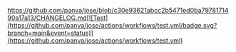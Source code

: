 https://github.com/panva/jose/blob/c30e93621abcc2b5471ed0ba7978171490a17a13/CHANGELOG.md[![Test](https://github.com/panva/jose/actions/workflows/test.yml/badge.svg?branch=main&event=status)](https://github.com/panva/jose/actions/workflows/test.yml)
